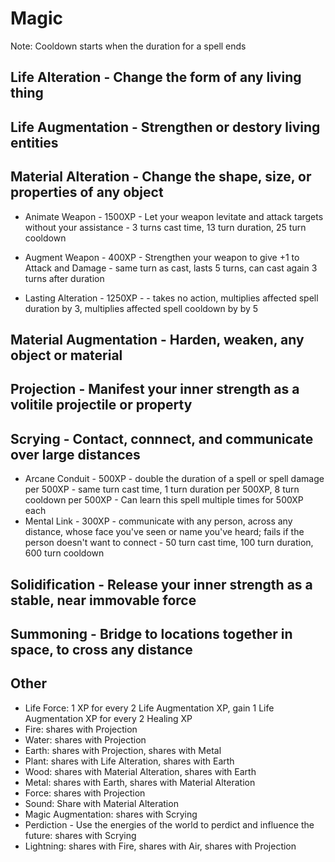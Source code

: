 # Magic

Note: Cooldown starts when the duration for a spell ends

## Life Alteration - Change the form of any living thing

## Life Augmentation - Strengthen or destory living entities

## Material Alteration - Change the shape, size, or properties of any object
- Animate Weapon - 1500XP - Let your weapon levitate and attack targets without your assistance - 3 turns cast time, 13 turn duration, 25 turn cooldown

- Augment Weapon - 400XP - Strengthen your weapon to give +1 to Attack and Damage - same turn as cast, lasts 5 turns, can cast again 3 turns after duration

- Lasting Alteration - 1250XP -  - takes no action, multiplies affected spell duration by 3, multiplies affected spell cooldown by by 5

## Material Augmentation - Harden, weaken, any object or material

## Projection - Manifest your inner strength as a volitile projectile or property

## Scrying - Contact, connnect, and communicate over large distances
- Arcane Conduit - 500XP - double the duration of a spell or spell damage per 500XP - same turn cast time, 1 turn duration per 500XP, 8 turn cooldown per 500XP - Can learn this spell multiple times for 500XP each 
- Mental Link - 300XP - communicate with any person, across any distance, whose face you've seen or name you've heard; fails if the person doesn't want to connect - 50 turn cast time, 100 turn duration, 600 turn cooldown

## Solidification - Release your inner strength as a stable, near immovable force

## Summoning - Bridge to locations together in space, to cross any distance

## Other

- Life Force: 1 XP for every 2 Life Augmentation XP, gain 1 Life Augmentation XP for every 2 Healing XP 
- Fire: shares with Projection
- Water: shares with Projection
- Earth: shares with Projection, shares with Metal
- Plant: shares with Life Alteration, shares with Earth
- Wood: shares with Material Alteration, shares with Earth
- Metal: shares with Earth, shares with Material Alteration
- Force: shares with Projection
- Sound: Share with Material Alteration
- Magic Augmentation: shares with Scrying 
- Perdiction - Use the energies of the world to perdict and influence the future: shares with Scrying
- Lightning: shares with Fire, shares with Air, shares with Projection
 